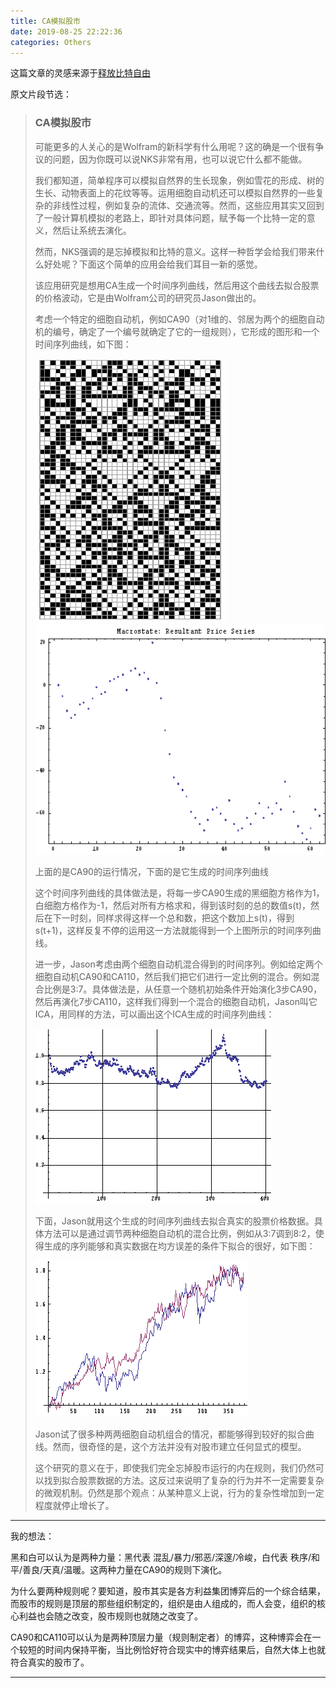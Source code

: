 ```yaml
---
title: CA模拟股市
date: 2019-08-25 22:22:36
categories: Others
---
```


这篇文章的灵感来源于[释放比特自由](http://swarmagents.cn.13442.m8849.cn/vm/articles/freebits.htm)

原文片段节选：

> ### CA模拟股市
> 
> 可能更多的人关心的是Wolfram的新科学有什么用呢？这的确是一个很有争议的问题，因为你既可以说NKS非常有用，也可以说它什么都不能做。
> 
> 我们都知道，简单程序可以模拟自然界的生长现象，例如雪花的形成、树的生长、动物表面上的花纹等等。运用细胞自动机还可以模拟自然界的一些复杂的非线性过程，例如复杂的流体、交通流等。然而，这些应用其实又回到了一般计算机模拟的老路上，即针对具体问题，赋予每一个比特一定的意义，然后让系统去演化。
> 
> 然而，NKS强调的是忘掉模拟和比特的意义。这样一种哲学会给我们带来什么好处呢？下面这个简单的应用会给我们耳目一新的感觉。
> 
> 该应用研究是想用CA生成一个时间序列曲线，然后用这个曲线去拟合股票的价格波动，它是由Wolfram公司的研究员Jason做出的。
> 
> 考虑一个特定的细胞自动机，例如CA90（对1维的、邻居为两个的细胞自动机的编号，确定了一个编号就确定了它的一组规则），它形成的图形和一个时间序列曲线，如下图：
> 
> ![](CA模拟股市/1.gif)
> ![](CA模拟股市/2.gif)
> 
> 上面的是CA90的运行情况，下面的是它生成的时间序列曲线
> 
> 这个时间序列曲线的具体做法是，将每一步CA90生成的黑细胞方格作为1，白细胞方格作为-1，然后对所有方格求和，得到该时刻的总的数值s(t)，然后在下一时刻，同样求得这样一个总和数，把这个数加上s(t)，得到s(t+1)，这样反复不停的运用这一方法就能得到一个上图所示的时间序列曲线。
> 
> 进一步，Jason考虑由两个细胞自动机混合得到的时间序列。例如给定两个细胞自动机CA90和CA110，然后我们把它们进行一定比例的混合。例如混合比例是3:7。具体做法是，从任意一个随机初始条件开始演化3步CA90，然后再演化7步CA110，这样我们得到一个混合的细胞自动机，Jason叫它ICA，用同样的方法，可以画出这个ICA生成的时间序列曲线：
> 
> ![](CA模拟股市/3.gif)
> 
> 下面，Jason就用这个生成的时间序列曲线去拟合真实的股票价格数据。具体方法可以是通过调节两种细胞自动机的混合比例，例如从3:7调到8:2，使得生成的序列能够和真实数据在均方误差的条件下拟合的很好，如下图：
> 
> ![](CA模拟股市/4.gif)
> 
> Jason试了很多种两两细胞自动机组合的情况，都能够得到较好的拟合曲线。然而，很奇怪的是，这个方法并没有对股市建立任何显式的模型。
> 
> 这个研究的意义在于，即使我们完全忘掉股市运行的内在规则，我们仍然可以找到拟合股票数据的方法。这反过来说明了复杂的行为并不一定需要复杂的微观机制。仍然是那个观点：从某种意义上说，行为的复杂性增加到一定程度就停止增长了。

---

我的想法：

黑和白可以认为是两种力量：黑代表 混乱/暴力/邪恶/深邃/冷峻，白代表 秩序/和平/善良/天真/温暖。这两种力量在CA90的规则下演化。

为什么要两种规则呢？要知道，股市其实是各方利益集团博弈后的一个综合结果，而股市的规则是顶层的那些组织制定的，组织是由人组成的，而人会变，组织的核心利益也会随之改变，股市规则也就随之改变了。

CA90和CA110可以认为是两种顶层力量（规则制定者）的博弈，这种博弈会在一个较短的时间内保持平衡，当比例恰好符合现实中的博弈结果后，自然大体上也就符合真实的股市了。

---
